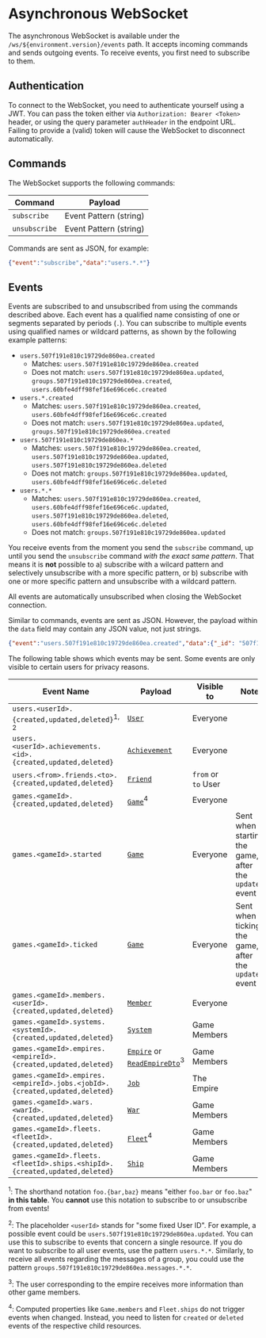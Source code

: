 # Asynchronous WebSocket

The asynchronous WebSocket is available under the `/ws/${environment.version}/events` path.
It accepts incoming commands and sends outgoing events.
To receive events, you first need to subscribe to them.

## Authentication

To connect to the WebSocket, you need to authenticate yourself using a JWT.
You can pass the token either via `Authorization: Bearer <Token>` header,
or using the query parameter `authHeader` in the endpoint URL.
Failing to provide a (valid) token will cause the WebSocket to disconnect automatically.

## Commands

The WebSocket supports the following commands:

| Command       | Payload                |
|---------------|------------------------|
| `subscribe`   | Event Pattern (string) |
| `unsubscribe` | Event Pattern (string) |

Commands are sent as JSON, for example:

```json
{"event":"subscribe","data":"users.*.*"}
```

## Events

Events are subscribed to and unsubscribed from using the commands described above.
Each event has a qualified name consisting of one or segments separated by periods (`.`).
You can subscribe to multiple events using qualified names or wildcard patterns, as shown by the following example patterns:

* `users.507f191e810c19729de860ea.created`
  * Matches: `users.507f191e810c19729de860ea.created`
  * Does not match: `users.507f191e810c19729de860ea.updated`, `groups.507f191e810c19729de860ea.created`, `users.60bfe4dff98fef16e696ce6c.created`
* `users.*.created`
  * Matches: `users.507f191e810c19729de860ea.created`, `users.60bfe4dff98fef16e696ce6c.created`
  * Does not match: `users.507f191e810c19729de860ea.updated`, `groups.507f191e810c19729de860ea.created`
* `users.507f191e810c19729de860ea.*`
  * Matches: `users.507f191e810c19729de860ea.created`, `users.507f191e810c19729de860ea.updated`, `users.507f191e810c19729de860ea.deleted`
  * Does not match: `groups.507f191e810c19729de860ea.updated`, `users.60bfe4dff98fef16e696ce6c.deleted`
* `users.*.*`
  * Matches: `users.507f191e810c19729de860ea.created`, `users.60bfe4dff98fef16e696ce6c.updated`, `users.507f191e810c19729de860ea.deleted`, `users.60bfe4dff98fef16e696ce6c.deleted`
  * Does not match: `groups.507f191e810c19729de860ea.updated`

You receive events from the moment you send the `subscribe` command, up until you send the `unsubscribe` command *with the exact same pattern*.
That means it is **not** possible to
a) subscribe with a wilcard pattern and selectively unsubscribe with a more specific pattern, or
b) subscribe with one or more specific pattern and unsubscribe with a wildcard pattern.

All events are automatically unsubscribed when closing the WebSocket connection.

Similar to commands, events are sent as JSON.
However, the payload within the `data` field may contain any JSON value, not just strings.

```json
{"event":"users.507f191e810c19729de860ea.created","data":{"_id": "507f191e810c19729de860ea", "...": "..."}}
```

The following table shows which events may be sent.
Some events are only visible to certain users for privacy reasons.

| Event Name                                                                 | Payload                                                                          | Visible to          | Note                                                   |
|----------------------------------------------------------------------------|----------------------------------------------------------------------------------|---------------------|--------------------------------------------------------|
| `users.<userId>.{created,updated,deleted}`<sup>1, 2</sup>                  | [`User`](#model-User)                                                            | Everyone            |
| `users.<userId>.achievements.<id>.{created,updated,deleted}`               | [`Achievement`](#model-Achievement)                                              | Everyone            |
| `users.<from>.friends.<to>.{created,updated,deleted}`                      | [`Friend`](#model-Friend)                                                        | `from` or `to` User |
| `games.<gameId>.{created,updated,deleted}`                                 | [`Game`](#model-Game)<sup>4</sup>                                                | Everyone            |
| `games.<gameId>.started`                                                   | [`Game`](#model-Game)                                                            | Everyone            | Sent when starting the game, after the `updated` event |
| `games.<gameId>.ticked`                                                    | [`Game`](#model-Game)                                                            | Everyone            | Sent when ticking the game, after the `updated` event  |
| `games.<gameId>.members.<userId>.{created,updated,deleted}`                | [`Member`](#model-Member)                                                        | Everyone            |
| `games.<gameId>.systems.<systemId>.{created,updated,deleted}`              | [`System`](#model-System)                                                        | Game Members        |
| `games.<gameId>.empires.<empireId>.{created,updated,deleted}`              | [`Empire`](#model-Empire) or [`ReadEmpireDto`](#model-ReadEmpireDto)<sup>3</sup> | Game Members        |
| `games.<gameId>.empires.<empireId>.jobs.<jobId>.{created,updated,deleted}` | [`Job`](#model-Empire)                                                           | The Empire          |
| `games.<gameId>.wars.<warId>.{created,updated,deleted}`                    | [`War`](#model-War)                                                              | Game Members        |
| `games.<gameId>.fleets.<fleetId>.{created,updated,deleted}`                | [`Fleet`](#model-Fleet)<sup>4</sup>                                              | Game Members        |
| `games.<gameId>.fleets.<fleetId>.ships.<shipId>.{created,updated,deleted}` | [`Ship`](#model-Ship)                                                            | Game Members        |

<sup>1</sup>: The shorthand notation `foo.{bar,baz}` means "either `foo.bar` or `foo.baz`" **in this table**. You **cannot** use this notation to subscribe to or unsubscribe from events!

<sup>2</sup>:
The placeholder `<userId>` stands for "some fixed User ID". For example, a possible event could be `users.507f191e810c19729de860ea.updated`.
You can use this to subscribe to events that concern a single resource. If you do want to subscribe to all user events, use the pattern `users.*.*`.
Similarly, to receive all events regarding the messages of a group, you could use the pattern `groups.507f191e810c19729de860ea.messages.*.*`.

<sup>3</sup>: The user corresponding to the empire receives more information than other game members.

<sup>4</sup>: Computed properties like `Game.members` and `Fleet.ships` do not trigger events when changed.
Instead, you need to listen for `created` or `deleted` events of the respective child resources.
